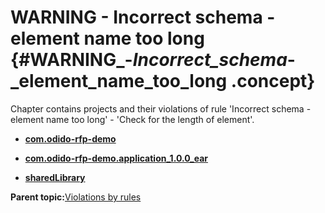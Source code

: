# WARNING - Incorrect schema - element name too long {#WARNING_-_Incorrect_schema_-_element_name_too_long .concept}

Chapter contains projects and their violations of rule 'Incorrect schema - element name too long' - 'Check for the length of element'.

-   **[com.odido-rfp-demo](../../qa/rules/Incorrect_schema_-_element_name_too_long/violation3.md)**  

-   **[com.odido-rfp-demo.application\_1.0.0\_ear](../../qa/rules/Incorrect_schema_-_element_name_too_long/violation1.md)**  

-   **[sharedLibrary](../../qa/rules/Incorrect_schema_-_element_name_too_long/violation2.md)**  


**Parent topic:**[Violations by rules](../../qa/common/violationsByRules.md)

